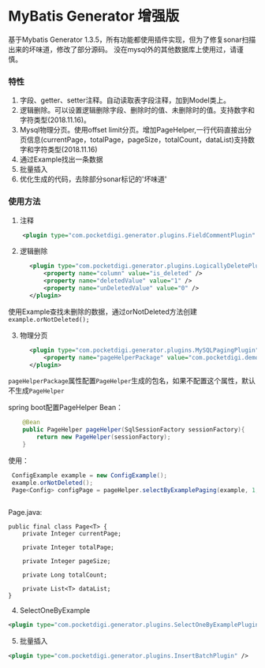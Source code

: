 MyBatis Generator 增强版
=======================

基于Mybatis Generator 1.3.5，所有功能都使用插件实现，但为了修复sonar扫描出来的坏味道，修改了部分源码。
没在mysql外的其他数据库上使用过，请谨慎。


### 特性
1. 字段、getter、setter注释。自动读取表字段注释，加到Model类上。
2. 逻辑删除。可以设置逻辑删除字段、删除时的值、未删除时的值。支持数字和字符类型(2018.11.16)。
3. Mysql物理分页。使用offset limit分页。增加PageHelper,一行代码直接出分页信息(currentPage，totalPage，pageSize，totalCount，dataList)支持数字和字符类型(2018.11.16)
4. 通过Example找出一条数据
5. 批量插入
6. 优化生成的代码，去除部分sonar标记的'坏味道'
### 使用方法

1. 注释
 
``` xml
    <plugin type="com.pocketdigi.generator.plugins.FieldCommentPlugin" />

```
 
2. 逻辑删除

``` xml
      <plugin type="com.pocketdigi.generator.plugins.LogicallyDeletePlugin" >
          <property name="column" value="is_deleted" />
          <property name="deletedValue" value="1" />
          <property name="unDeletedValue" value="0" />
      </plugin>
```
        
使用Example查找未删除的数据，通过orNotDeleted方法创建`example.orNotDeleted();`
    
3. 物理分页

``` xml
      <plugin type="com.pocketdigi.generator.plugins.MySQLPagingPlugin" >
          <property name="pageHelperPackage" value="com.pocketdigi.demo.dal.page" />
      </plugin>
```
`pageHelperPackage`属性配置`PageHelper`生成的包名，如果不配置这个属性，默认不生成`PageHelper`

spring boot配置PageHelper Bean：

``` java
    @Bean
    public PageHelper pageHelper(SqlSessionFactory sessionFactory){
        return new PageHelper(sessionFactory);
    }
```

使用：

``` java
 ConfigExample example = new ConfigExample();
 example.orNotDeleted();
 Page<Config> configPage = pageHelper.selectByExamplePaging(example, 1, 2);
 
```

Page.java:

```
public final class Page<T> {
    private Integer currentPage;

    private Integer totalPage;

    private Integer pageSize;

    private Long totalCount;

    private List<T> dataList;
}
```

4. SelectOneByExample

``` xml
<plugin type="com.pocketdigi.generator.plugins.SelectOneByExamplePlugin" />
```
        
5. 批量插入
    
``` xml
<plugin type="com.pocketdigi.generator.plugins.InsertBatchPlugin" />
```
        